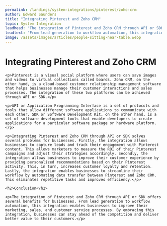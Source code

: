 ```yaml
---
permalink: /landings/system-integrations/pinterest/zoho-crm
author: Edward Saunders
title: "Integrating Pinterest and Zoho CRM"
topic: System Integration
leadhead: "The integration of Pinterest and Zoho CRM through API or SDK offers several benefits for businesses"
leadtext: "From lead generation to workflow automation, this integration enables businesses to improve their marketing, sales, and customer service processes. By embracing this integration, businesses can stay ahead of the competition and deliver better value to their customers."
image: /assets/images/articles/people-sitting-near-table.webp
---
```

<div class="arttext">
	<h1>Integrating Pinterest and Zoho CRM</h1>

	<p>Pinterest is a visual social platform where users can save images and videos to virtual collections called boards. Zoho CRM, on the other hand, is a cloud-based customer relationship management software that helps businesses manage their customer interactions and sales processes. The integration of these two platforms can be achieved through API or SDK.</p>

	<p>API or Application Programming Interface is a set of protocols and tools that allow different software applications to communicate with each other. SDK or Software Development Kit, on the other hand, is a set of software development tools that enable developers to create applications for a particular software package or hardware platform.</p>

	<p>Integrating Pinterest and Zoho CRM through API or SDK solves several problems for businesses. Firstly, the integration allows businesses to capture leads and track their engagement with Pinterest content. This allows marketers to measure the ROI of their Pinterest campaigns and adjust their strategies accordingly. Secondly, the integration allows businesses to improve their customer experience by providing personalized recommendations based on their Pinterest activity. This, in turn, increases customer loyalty and retention. Lastly, the integration enables businesses to streamline their workflow by automating data transfer between Pinterest and Zoho CRM. This eliminates repetitive tasks and improves efficiency.</p>

	<h2>Conclusion</h2>

	<p>The integration of Pinterest and Zoho CRM through API or SDK offers several benefits for businesses. From lead generation to workflow automation, this integration enables businesses to improve their marketing, sales, and customer service processes. By embracing this integration, businesses can stay ahead of the competition and deliver better value to their customers.</p>

</div>